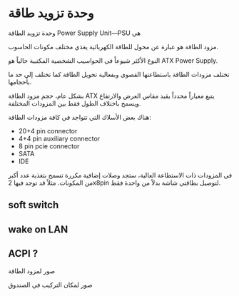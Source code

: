 # وحدة تزويد طاقة

وحدة تزويد الطاقة Power Supply Unit&mdash;PSU هي

مزود الطاقة هو عبارة عن محول للطاقة الكهربائية يغذي مختلف مكونات الحاسوب.

النوع الأكثر شيوعاً في الحواسيب الشخصية المكتبية حالياً هو ATX Power Supply.

تختلف مزودات الطاقة باستطاعتها القصوى وبفعالية تحويل الطاقة كما تختلف إلى حد ما بأحجامها.

بشكل عام، حجم مزود الطاقة ATX يتبع معياراً محدداً يقيد مقاس العرض والارتفاع ويسمح باختلاف الطول فقط بين المزودات المختلفة.

هناك بعض الأسلاك التي تتواجد في كافة مزودات الطاقة:

- 20+4 pin connector
- 4+4 pin auxiliary connector
- 8 pin pcie connector
- SATA
- IDE

في المزودات ذات الاستطاعة العالية، ستجد وصلات إضافية مكررة تسمح بتغذية عدد أكبر من المكونات. مثلاً قد توجد فيها 2x8pin لتوصيل بطاقتي شاشة بدلاً من واحدة فقط.

## soft switch

## wake on LAN

## ACPI ?


صور لمزود الطاقة

صور لمكان التركيب في الصندوق

